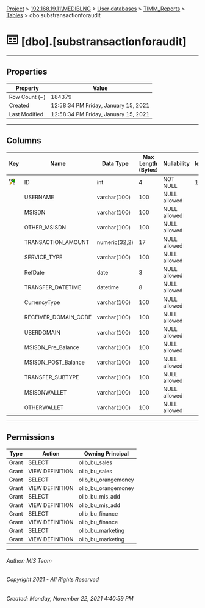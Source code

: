 #### 

[Project](../../../../index.md) > [192.168.19.11\\MEDIBLNG](../../../index.md) > [User databases](../../index.md) > [TIMM_Reports](../index.md) > [Tables](Tables.md) > dbo.substransactionforaudit

# ![Tables](../../../../Images/Table32.png) [dbo].[substransactionforaudit]

---

## <a name="#properties"></a>Properties

| Property | Value |
|---|---|
| Row Count (~) | 184379 |
| Created | 12:58:34 PM Friday, January 15, 2021 |
| Last Modified | 12:58:34 PM Friday, January 15, 2021 |


---

## <a name="#columns"></a>Columns

| Key | Name | Data Type | Max Length (Bytes) | Nullability | Identity |
|---|---|---|---|---|---|
| [![Cluster Primary Key PK__substran__3214EC2793FCF65E: ID](../../../../Images/pkcluster.png)](#indexes) | ID | int | 4 | NOT NULL | 1 - 1 |
|  | USERNAME | varchar(100) | 100 | NULL allowed |  |
|  | MSISDN | varchar(100) | 100 | NULL allowed |  |
|  | OTHER_MSISDN | varchar(100) | 100 | NULL allowed |  |
|  | TRANSACTION_AMOUNT | numeric(32,2) | 17 | NULL allowed |  |
|  | SERVICE_TYPE | varchar(100) | 100 | NULL allowed |  |
|  | RefDate | date | 3 | NULL allowed |  |
|  | TRANSFER_DATETIME | datetime | 8 | NULL allowed |  |
|  | CurrencyType | varchar(100) | 100 | NULL allowed |  |
|  | RECEIVER_DOMAIN_CODE | varchar(100) | 100 | NULL allowed |  |
|  | USERDOMAIN | varchar(100) | 100 | NULL allowed |  |
|  | MSISDN_Pre_Balance | varchar(100) | 100 | NULL allowed |  |
|  | MSISDN_POST_Balance | varchar(100) | 100 | NULL allowed |  |
|  | TRANSFER_SUBTYPE | varchar(100) | 100 | NULL allowed |  |
|  | MSISDNWALLET | varchar(100) | 100 | NULL allowed |  |
|  | OTHERWALLET | varchar(100) | 100 | NULL allowed |  |


---

## <a name="#permissions"></a>Permissions

| Type | Action | Owning Principal |
|---|---|---|
| Grant | SELECT | olib_bu_sales |
| Grant | VIEW DEFINITION | olib_bu_sales |
| Grant | SELECT | olib_bu_orangemoney |
| Grant | VIEW DEFINITION | olib_bu_orangemoney |
| Grant | SELECT | olib_bu_mis_add |
| Grant | VIEW DEFINITION | olib_bu_mis_add |
| Grant | SELECT | olib_bu_finance |
| Grant | VIEW DEFINITION | olib_bu_finance |
| Grant | SELECT | olib_bu_marketing |
| Grant | VIEW DEFINITION | olib_bu_marketing |


---

###### Author:  MIS Team

###### Copyright 2021 - All Rights Reserved

###### Created: Monday, November 22, 2021 4:40:59 PM

